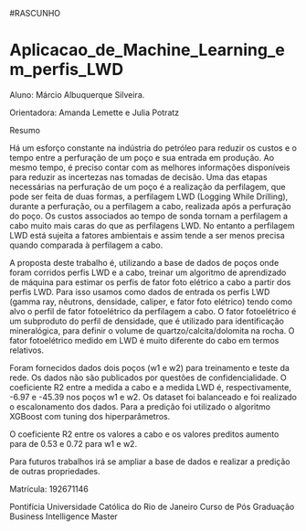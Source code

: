 #RASCUNHO

# Aplicacao_de_Machine_Learning_em_perfis_LWD

Aluno: Márcio Albuquerque Silveira.

Orientadora: Amanda Lemette e Julia Potratz

Resumo

Há um esforço constante na indústria do petróleo para reduzir os custos e o tempo entre a perfuração de um poço e sua entrada em produção. Ao mesmo tempo, é preciso contar com as melhores informações disponíveis para reduzir as incertezas nas tomadas de decisão. Uma das etapas necessárias na perfuração de um poço é a realização da perfilagem, que pode ser feita de duas formas, a perfilagem LWD (Logging While  Drilling), durante a perfuração, ou a perfilagem  a  cabo, realizada após a  perfuração  do  poço. Os custos associados ao tempo de sonda tornam a perfilagem a cabo muito mais caras do que as perfilagens LWD. No entanto a perfilagem LWD está sujeita a fatores ambientais e assim tende a ser menos precisa quando comparada à perfilagem a cabo. 

A proposta deste trabalho é, utilizando a base de dados de poços onde foram corridos perfis LWD e a cabo, treinar um algoritmo de aprendizado de máquina para estimar os perfis de fator foto elétrico a cabo a partir dos perfis LWD. Para isso usamos como dados de entrada os perfis LWD (gamma ray, nêutrons, densidade, caliper, e fator foto elétrico) tendo como alvo o perfil de fator fotoelétrico da perfilagem a cabo. O fator fotoelétrico é um subproduto do perfil de densidade, que é utilizado para identificação mineralógica, para definir o volume de quartzo/calcita/dolomita na rocha. O fator fotoelétrico medido em LWD é muito diferente do cabo em termos relativos.

Foram fornecidos dados dois poços (w1 e w2) para treinamento e teste da rede. Os dados não são publicados por questões de confidencialidade. O coeficiente R2 entre a medida a cabo e a medida LWD é, respectivamente, -6.97 e -45.39 nos poços w1 e w2. Os dataset foi balanceado e foi realizado o escalonamento dos dados. Para a predição foi utilizado o algoritmo XGBoost com tuning dos hiperparâmetros.

O coeficiente R2 entre os valores a cabo e os valores preditos aumento para de 0.53 e 0.72 para w1 e w2. 

Para futuros trabalhos irá se ampliar a base de dados e realizar a predição de outras propriedades.

Matrícula: 192671146

Pontifícia Universidade Católica do Rio de Janeiro
Curso de Pós Graduação Business Intelligence Master
